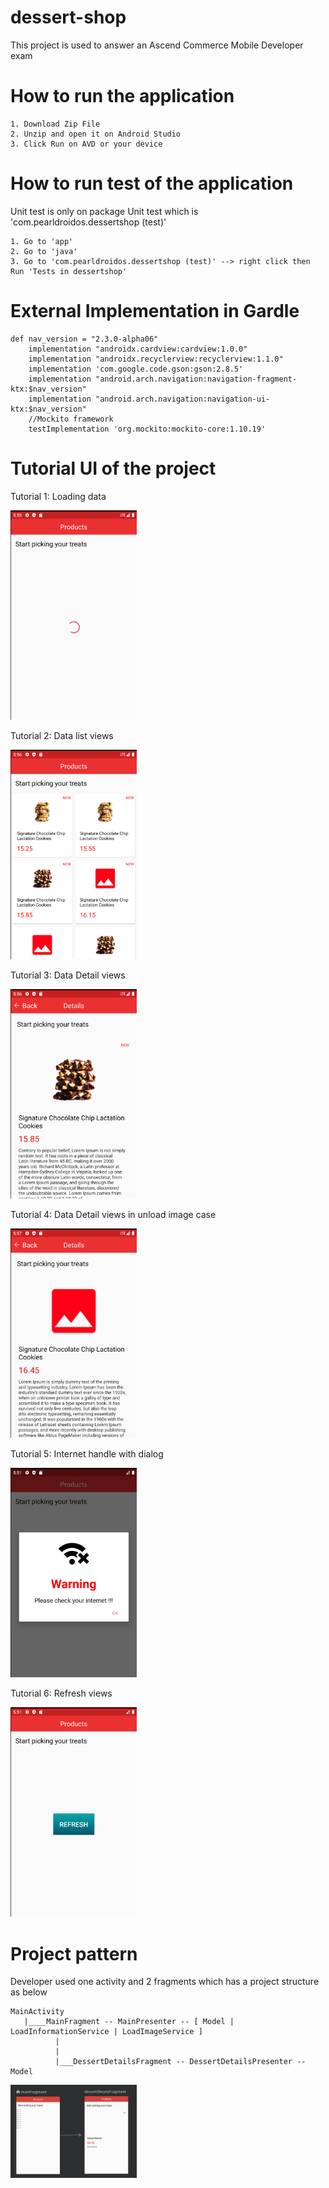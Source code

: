 # dessert-shop
   This project is used to answer an Ascend Commerce Mobile Developer exam

# How to run the application
```
1. Download Zip File
2. Unzip and open it on Android Studio
3. Click Run on AVD or your device
```

# How to run test of the application

Unit test is only on package Unit test which is 'com.pearldroidos.dessertshop (test)'
```
1. Go to 'app'
2. Go to 'java'
3. Go to 'com.pearldroidos.dessertshop (test)' --> right click then Run 'Tests in dessertshop'
```

# External Implementation in Gardle
```
def nav_version = "2.3.0-alpha06"
    implementation "androidx.cardview:cardview:1.0.0"
    implementation "androidx.recyclerview:recyclerview:1.1.0"
    implementation 'com.google.code.gson:gson:2.8.5'
    implementation "android.arch.navigation:navigation-fragment-ktx:$nav_version"
    implementation "android.arch.navigation:navigation-ui-ktx:$nav_version"
    //Mockito framework
    testImplementation 'org.mockito:mockito-core:1.10.19'
```

# Tutorial UI of the project

Tutorial 1: Loading data

<img src="https://github.com/PearlDroidOs/dessert-shop/blob/master/app/sampledata/tu_1.png" width="40%" height="40%">

Tutorial 2: Data list views

<img src="https://github.com/PearlDroidOs/dessert-shop/blob/master/app/sampledata/tu_2.png" width="40%" height="40%">

Tutorial 3: Data Detail views

<img src="https://github.com/PearlDroidOs/dessert-shop/blob/master/app/sampledata/tu_3.png" width="40%" height="40%">

Tutorial 4: Data Detail views in unload image case

<img src="https://github.com/PearlDroidOs/dessert-shop/blob/master/app/sampledata/tu_4.png" width="40%" height="40%">

Tutorial 5: Internet handle with dialog

<img src="https://github.com/PearlDroidOs/dessert-shop/blob/master/app/sampledata/tu_5.png" width="40%" height="40%">

Tutorial 6: Refresh views

<img src="https://github.com/PearlDroidOs/dessert-shop/blob/master/app/sampledata/tu_6.png" width="40%" height="40%">

# Project pattern
  
  Developer used one activity and 2 fragments which has a project structure as below
  
  ```
  MainActivity
     |____MainFragment -- MainPresenter -- [ Model | LoadInformationService | LoadImageService ]
            |
            |
            |___DessertDetailsFragment -- DessertDetailsPresenter -- Model
  ```

<img src="https://github.com/PearlDroidOs/dessert-shop/blob/master/app/sampledata/tu_7.png" width="40%" height="40%">
